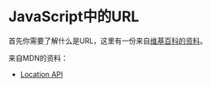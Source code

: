 # JavaScript中的URL

首先你需要了解什么是URL，这里有一份来自[维基百科的资料](https://zh.wikipedia.org/wiki/%E7%BB%9F%E4%B8%80%E8%B5%84%E6%BA%90%E5%AE%9A%E4%BD%8D%E7%AC%A6)。

来自MDN的资料：

- [Location API](https://developer.mozilla.org/en-US/docs/Web/API/Location)
